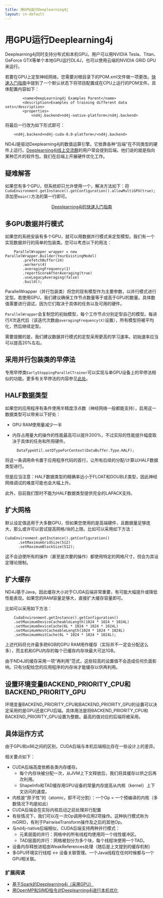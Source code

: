 ```yaml
---
title: 用GPU运行Deeplearning4j
layout: cn-default
---
```


# 用GPU运行Deeplearning4j

Deeplearning4j同时支持分布式和本机GPU。用户可以用NVIDIA Tesla、Titan、GeForce GTX等单个本地GPU运行DL4J，也可以使用云端的NVIDIA GRID GPU来运行。 

若要在GPU上定型神经网络，您需要对根目录下的POM.xml文件做一项更改。[快速入门指南](./quickstart)中提到了一个默认状态下将项目配置成在CPU上运行的POM文件。具体配置内容如下：

            <name>DeepLearning4j Examples Parent</name>
            <description>Examples of training different data sets</description>
            <properties>
                <nd4j.backend>nd4j-native-platform</nd4j.backend>

将最后一行改为如下形式即可：

        <nd4j.backend>nd4j-cuda-8.0-platform</<nd4j.backend>

ND4J是驱动Deeplearning4j的数值运算引擎。它依靠各种“后端”在不同类型的硬件上运行。[Deeplearning4j线上交流群](https://gitter.im/deeplearning4j/deeplearning4j)的用户常会提到后端，他们说的就是指向某种芯片的软件包。我们在后端上开展硬件优化工作。

## 疑难解答

如果您有多个GPU，但系统却只允许使用一个，解决方法如下：将`CudaEnvironment.getInstance().getConfiguration().allowMultiGPU(true);`添加至`main()`方法的第一行即可。

<p align="center">
<a href="./quickstart" class="btn btn-custom" onClick="ga('send', 'event', ‘quickstart', 'click');">Deeplearning4j的快速入门指南</a>
</p>


## 多GPU数据并行模式

如果您的系统安装有多个GPU，就可以用数据并行模式来定型模型。我们有一个实现数据并行的简单的包装类。您可以考虑以下的用法：

        ParallelWrapper wrapper = new ParallelWrapper.Builder(YourExistingModel)
            .prefetchBuffer(24)
            .workers(4)
            .averagingFrequency(1)
            .reportScoreAfterAveraging(true)
            .useLegacyAveraging(false)
            .build();

ParallelWrapper（并行包装类）将您的现有模型作为主要参数，以并行模式进行定型。若使用GPU，我们建议确保工作节点数量等于或高于GPU的数量。具体数值需要进行调试，因为它们取决于具体的任务以及可用的硬件。

`ParallelWrapper`会复制您的初始模型，每个工作节点分别定型自己的模型。每进行*X*次迭代后（该迭代次数由`averagingFrequency(X)`设置），所有模型将被平均化，然后继续定型。 

需要提醒的是，我们建议数据并行模式的定型采用更高的学习速率。初始速率应当可以提高20%左右。

## 采用并行包装类的早停法

专用早停类`EarlyStoppingParallelTrainer`可以实现与单GPU设备上的早停法相似的功能。更多有关早停法的内容参见[此处](./earlystopping)。

## HALF数据类型

如果您的应用程序有条件使用半精度浮点数（神经网络一般都能支持），启用这一数据类型可以带来以下好处：

* GPU RAM使用量减少一半
* 内存占用量大的操作的性能最高可以提升200%，不过实际的性能提升幅度取决于具体的任务和所用硬件。

        DataTypeUtil.setDTypeForContext(DataBuffer.Type.HALF);

将这一条调用命令置于应用程序代码的首行，让所有后续的分配/计算以HALF数据类型进行。

但是应当注意：HALF数据类型的精确率远小于FLOAT和DOUBLE类型，因此神经网络调试的难度可能也会大幅上升。

此外，目前我们暂时不能为HALF数据类型提供完全的LAPACK支持。

## 扩大网格

默认设定值适用于大多数GPU，但如果您使用的是高端硬件，且数据量足够庞大，那么或许可以尝试提高网格/块的上限。比如可以采用如下方法：

    CudaEnvironment.getInstance().getConfiguration()
          .setMaximumGridSize(512)
          .setMaximumBlockSize(512);

这不会迫使所有的操作（甚至是次要的操作）都使用特定的网格尺寸，但会为其设定理论限制。 

## 扩大缓存

ND4J基于Java，因此缓存大小对于CUDA后端非常重要，有可能大幅提升或降低性能表现。如果您的RAM容量足够大，直接扩大缓存容量即可。

比如可以采用如下方法：

        CudaEnvironment.getInstance().getConfiguration()
        .setMaximumDeviceCacheableLength(1024 * 1024 * 1024L)
        .setMaximumDeviceCache(6L * 1024 * 1024 * 1024L)
        .setMaximumHostCacheableLength(1024 * 1024 * 1024L)
        .setMaximumHostCache(6L * 1024 * 1024 * 1024L);

上述代码将允许最多把6GB的GPU RAM用作缓存（实际并不一定会分配这么多），而主机和GPU内存的每个已缓存内存块最大可达1GB。 

由于ND4J的缓存采用一项“再利用”范式，这些较高的设置值不会造成任何负面影响。只有分配给您的应用程序的内存块才能缓存以供再利用。

## 设置环境变量BACKEND_PRIORITY_CPU和BACKEND_PRIORITY_GPU

环境变量BACKEND_PRIORITY_CPU和BACKEND_PRIORITY_GPU的设置可以决定采用的是GPU还是CPU后端。具体用法是将BACKEND_PRIORITY_CPU和BACKEND_PRIORITY_GPU设置为整数。最高的值对应的后端将被采用。 


## 具体运作方式

由于GPU和x86之间的区别，CUDA后端与本机后端相比存在一些设计上的差异。 

相关要点如下：

- CUDA后端高度依赖各类内存缓存。
    * 每个内存块被分配一次，从JVM上下文释放后，我们将其缓存以供之后再次利用。
    * ShapeInfo和TAD缓存用GPU设备的常量内存提高从内核（kernel）上下文访问的速度。
- 内核是“原子性”的（atomic，即不可分割）：一个Op = 一个预编译的内核（多数情况下均是如此）  
- CUDA后端会在实际内核启动之前处理并行配置
- 有些情况下，我们可以在一次Op调用中应用2项操作。这种执行模式称为mGRID，有利于PairwiseTransform操作及之后的其他Op。
- 与nd4j-native后端相似，CUDA后端支持两种并行模式：
    * 元素层面的并行：网格中的所有线程均使用同一个线性缓冲区。
    * TAD层面的并行：网格被划分为多个块，每个线程块使用一个TAD。
- 设备内存释放进程由WeakReferences处理（随后是上文提到的缓存机制）
- 多GPU环境实行线程 <-> 设备关联管理。一个Java线程在任何时候都与一个GPU相关联。


### 扩展阅读

* [基于Spark的Deeplearning4j（采用GPU）](./spark)
* [用OpenMP和SIMD指令对Deeplearning4j进行本机优化](./native)
